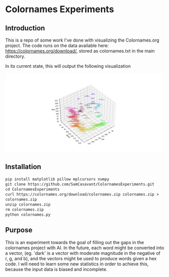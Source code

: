 # Colornames Experiments

## Introduction

This is a repo of some work I've done with visualizing the Colornames.org project. The code runs on the data available here: https://colornames.org/download/, stored as colornames.txt in the main directory. 

In its current state, this will output the following visualization

![Color Space](Figure_1.png?raw=true "A 3d map of some color names")
## Installation

```
pip install matplotlib pillow mplcursors numpy
git clone https://github.com/SamCasavant/ColornamesExperiments.git
cd ColornamesExperiments
curl https://colornames.org/download/colornames.zip colornames.zip > colornames.zip
unzip colornames.zip
rm colornames.zip
python colornames.py
```

## Purpose

This is an experiment towards the goal of filling out the gaps in the colornames project with AI. In the future, each word might be converted into a vector, (eg. 'dark' is a vector with moderate magnitude in the negative of r, g, and b), and the vectors might be used to produce words given a hex code. I will need to learn some new statistics in order to achieve this, because the input data is biased and incomplete.